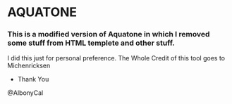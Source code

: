 # AQUATONE


### This is a modified version of Aquatone in which I removed some stuff from HTML templete and other stuff.
I did this just for personal preference. The Whole Credit of this tool goes to Michenricksen 
- Thank You

@AlbonyCal



